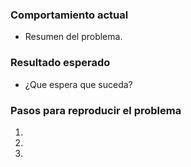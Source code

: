 <!--

PASOS PARA REGISTRAR UN ISSUE
_____________________________________________

1) Seleccionar el proyecto al que pertenece (CITAS, RUP, MPI, ...)
2) Seleccionar un label de identificación (bug, feature, enhancement, etc.) 
3) Asignar revisores que sean miembros del equipo responsable de solucionar el issue
4) Completar las siguientes secciones:

-->
### Comportamiento actual
* Resumen del problema.

### Resultado esperado 
* ¿Que espera que suceda?

### Pasos para reproducir el problema 
1. 
2. 
3. 


<!-- Agregar captura de pantalla, si fuera relevante  -->

<!-- Código relevante 
  ```
  (pegar código aquí)  
  ``` 
-->
